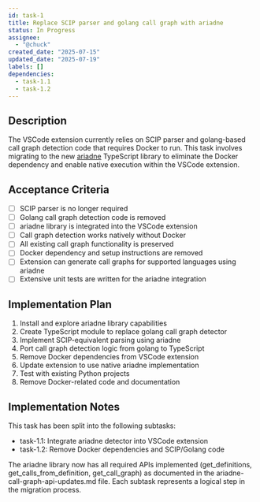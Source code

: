 ```yaml
---
id: task-1
title: Replace SCIP parser and golang call graph with ariadne
status: In Progress
assignee:
  - "@chuck"
created_date: "2025-07-15"
updated_date: "2025-07-19"
labels: []
dependencies:
  - task-1.1
  - task-1.2
---
```


## Description

The VSCode extension currently relies on SCIP parser and golang-based call graph detection code that requires Docker to run. This task involves migrating to the new [ariadne](https://www.npmjs.com/package/ariadne) TypeScript library to eliminate the Docker dependency and enable native execution within the VSCode extension.

## Acceptance Criteria

- [ ] SCIP parser is no longer required
- [ ] Golang call graph detection code is removed
- [ ] ariadne library is integrated into the VSCode extension
- [ ] Call graph detection works natively without Docker
- [ ] All existing call graph functionality is preserved
- [ ] Docker dependency and setup instructions are removed
- [ ] Extension can generate call graphs for supported languages using ariadne
- [ ] Extensive unit tests are written for the ariadne integration

## Implementation Plan

1. Install and explore ariadne library capabilities
2. Create TypeScript module to replace golang call graph detector
3. Implement SCIP-equivalent parsing using ariadne
4. Port call graph detection logic from golang to TypeScript
5. Remove Docker dependencies from VSCode extension
6. Update extension to use native ariadne implementation
7. Test with existing Python projects
8. Remove Docker-related code and documentation

## Implementation Notes

This task has been split into the following subtasks:

- task-1.1: Integrate ariadne detector into VSCode extension
- task-1.2: Remove Docker dependencies and SCIP/Golang code

The ariadne library now has all required APIs implemented (get_definitions, get_calls_from_definition, get_call_graph) as documented in the ariadne-call-graph-api-updates.md file. Each subtask represents a logical step in the migration process.
